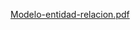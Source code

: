 [Modelo-entidad-relacion.pdf](https://github.com/user-attachments/files/22981661/Modelo-entidad-relacion.pdf)
